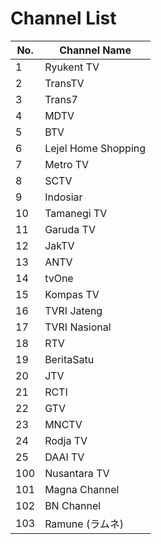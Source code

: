 # Channel List
No. | Channel Name
-- | --
1 | Ryukent TV
2 | TransTV
3 | Trans7
4 | MDTV
5 | BTV
6 | Lejel Home Shopping
7 | Metro TV
8 | SCTV
9 | Indosiar
10 | Tamanegi TV
11 | Garuda TV
12 | JakTV
13 | ANTV
14 | tvOne
15 | Kompas TV
16 | TVRI Jateng
17 | TVRI Nasional
18 | RTV
19 | BeritaSatu
20 | JTV
21 | RCTI
22 | GTV
23 | MNCTV
24 | Rodja TV
25 | DAAI TV
100 | Nusantara TV
101 | Magna Channel
102 | BN Channel
103 | Ramune (ラムネ)
